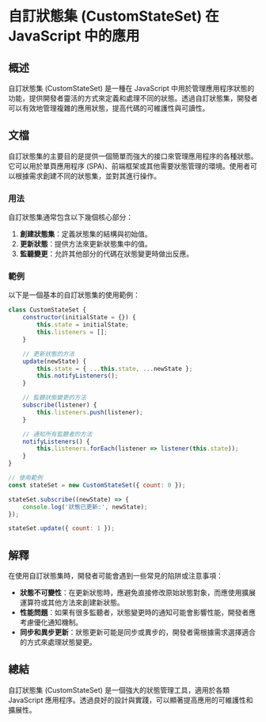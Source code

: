 <!--
Meta Description: # 自訂狀態集 (CustomStateSet) 在 JavaScript 中的應用 ## 概述 自訂狀態集 (CustomStateSet) 是一種在 JavaScript 中用於管理應用程序狀態的功能，提供開發者靈活的方式來定義和處理不同的狀態。透過自訂狀態集，開發者可以有效地管理複雜的應用狀態...
Meta Keywords: customstateset, javascript, state, newstate, listener
-->

# 自訂狀態集 (CustomStateSet) 在 JavaScript 中的應用

## 概述
自訂狀態集 (CustomStateSet) 是一種在 JavaScript 中用於管理應用程序狀態的功能，提供開發者靈活的方式來定義和處理不同的狀態。透過自訂狀態集，開發者可以有效地管理複雜的應用狀態，提高代碼的可維護性與可讀性。

## 文檔
自訂狀態集的主要目的是提供一個簡單而強大的接口來管理應用程序的各種狀態。它可以用於單頁應用程序 (SPA)、前端框架或其他需要狀態管理的環境。使用者可以根據需求創建不同的狀態集，並對其進行操作。

### 用法
自訂狀態集通常包含以下幾個核心部分：

1. **創建狀態集**：定義狀態集的結構與初始值。
2. **更新狀態**：提供方法來更新狀態集中的值。
3. **監聽變更**：允許其他部分的代碼在狀態變更時做出反應。

### 範例
以下是一個基本的自訂狀態集的使用範例：

```javascript
class CustomStateSet {
    constructor(initialState = {}) {
        this.state = initialState;
        this.listeners = [];
    }

    // 更新狀態的方法
    update(newState) {
        this.state = { ...this.state, ...newState };
        this.notifyListeners();
    }

    // 監聽狀態變更的方法
    subscribe(listener) {
        this.listeners.push(listener);
    }

    // 通知所有監聽者的方法
    notifyListeners() {
        this.listeners.forEach(listener => listener(this.state));
    }
}

// 使用範例
const stateSet = new CustomStateSet({ count: 0 });

stateSet.subscribe((newState) => {
    console.log('狀態已更新:', newState);
});

stateSet.update({ count: 1 });
```

## 解釋
在使用自訂狀態集時，開發者可能會遇到一些常見的陷阱或注意事項：

- **狀態不可變性**：在更新狀態時，應避免直接修改原始狀態對象，而應使用擴展運算符或其他方法來創建新狀態。
- **性能問題**：如果有很多監聽者，狀態變更時的通知可能會影響性能，開發者應考慮優化通知機制。
- **同步和異步更新**：狀態更新可能是同步或異步的，開發者需根據需求選擇適合的方式來處理狀態變更。

## 總結
自訂狀態集 (CustomStateSet) 是一個強大的狀態管理工具，適用於各類 JavaScript 應用程序。透過良好的設計與實踐，可以顯著提高應用的可維護性和擴展性。